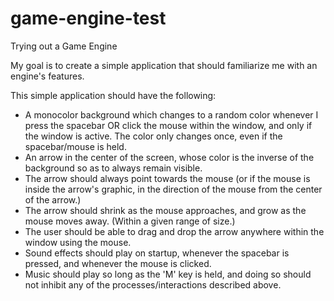 # game-engine-test
Trying out a Game Engine

My goal is to create a simple application that should familiarize me with an engine's features.

This simple application should have the following:
- A monocolor background which changes to a random color whenever I press the spacebar OR click the mouse within the window, and only if the window is active. The color only changes once, even if the spacebar/mouse is held.
- An arrow in the center of the screen, whose color is the inverse of the background so as to always remain visible.
- The arrow should always point towards the mouse (or if the mouse is inside the arrow's graphic, in the direction of the mouse from the center of the arrow.)
- The arrow should shrink as the mouse approaches, and grow as the mouse moves away. (Within a given range of size.)
- The user should be able to drag and drop the arrow anywhere within the window using the mouse.
- Sound effects should play on startup, whenever the spacebar is pressed, and whenever the mouse is clicked.
- Music should play so long as the 'M' key is held, and doing so should not inhibit any of the processes/interactions described above.
